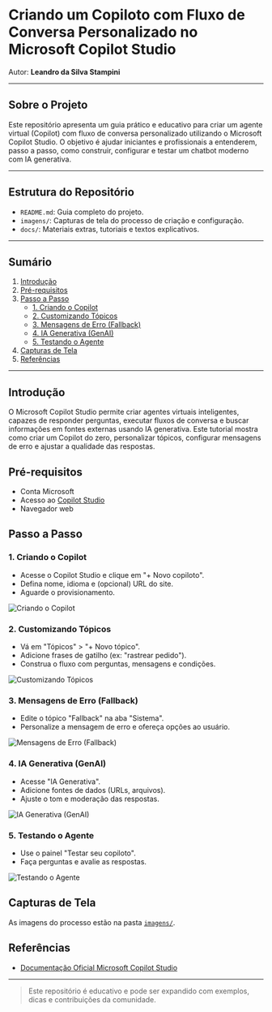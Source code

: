 # Criando um Copiloto com Fluxo de Conversa Personalizado no Microsoft Copilot Studio

Autor: **Leandro da Silva Stampini**

---

## Sobre o Projeto

Este repositório apresenta um guia prático e educativo para criar um agente virtual (Copilot) com fluxo de conversa personalizado utilizando o Microsoft Copilot Studio. O objetivo é ajudar iniciantes e profissionais a entenderem, passo a passo, como construir, configurar e testar um chatbot moderno com IA generativa.

---

## Estrutura do Repositório

- `README.md`: Guia completo do projeto.
- `imagens/`: Capturas de tela do processo de criação e configuração.
- `docs/`: Materiais extras, tutoriais e textos explicativos.

---

## Sumário

1. [Introdução](#introducao)
2. [Pré-requisitos](#pre-requisitos)
3. [Passo a Passo](#passo-a-passo)
    - [1. Criando o Copilot](#1-criando-o-copilot)
    - [2. Customizando Tópicos](#2-customizando-topicos)
    - [3. Mensagens de Erro (Fallback)](#3-mensagens-de-erro-fallback)
    - [4. IA Generativa (GenAI)](#4-ia-generativa-genai)
    - [5. Testando o Agente](#5-testando-o-agente)
4. [Capturas de Tela](#capturas-de-tela)
5. [Referências](#referencias)

---

## Introdução

O Microsoft Copilot Studio permite criar agentes virtuais inteligentes, capazes de responder perguntas, executar fluxos de conversa e buscar informações em fontes externas usando IA generativa. Este tutorial mostra como criar um Copilot do zero, personalizar tópicos, configurar mensagens de erro e ajustar a qualidade das respostas.

## Pré-requisitos

- Conta Microsoft
- Acesso ao [Copilot Studio](https://copilotstudio.microsoft.com)
- Navegador web

## Passo a Passo

### 1. Criando o Copilot

- Acesse o Copilot Studio e clique em "+ Novo copiloto".
- Defina nome, idioma e (opcional) URL do site.
- Aguarde o provisionamento.

![Criando o Copilot](imagens/01-criando-copilot.png)

### 2. Customizando Tópicos

- Vá em "Tópicos" > "+ Novo tópico".
- Adicione frases de gatilho (ex: "rastrear pedido").
- Construa o fluxo com perguntas, mensagens e condições.

![Customizando Tópicos](imagens/02-customizando-topicos.png)

### 3. Mensagens de Erro (Fallback)

- Edite o tópico "Fallback" na aba "Sistema".
- Personalize a mensagem de erro e ofereça opções ao usuário.

![Mensagens de Erro (Fallback)](imagens/03-fallback.png)

### 4. IA Generativa (GenAI)

- Acesse "IA Generativa".
- Adicione fontes de dados (URLs, arquivos).
- Ajuste o tom e moderação das respostas.

![IA Generativa (GenAI)](imagens/04-ia-generativa.png)

### 5. Testando o Agente

- Use o painel "Testar seu copiloto".
- Faça perguntas e avalie as respostas.

![Testando o Agente](imagens/05-testando-agente.png)

## Capturas de Tela

As imagens do processo estão na pasta [`imagens/`](imagens/).

## Referências

- [Documentação Oficial Microsoft Copilot Studio](https://learn.microsoft.com/pt-br/microsoft-copilot-studio/fundamentals-what-is-copilot-studio)

---

> Este repositório é educativo e pode ser expandido com exemplos, dicas e contribuições da comunidade.
